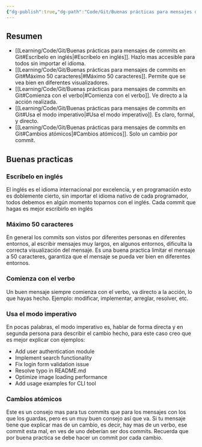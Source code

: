 ```yaml
---
{"dg-publish":true,"dg-path":"Code/Git/Buenas prácticas para mensajes de commits en Git.md","permalink":"/code/git/buenas-practicas-para-mensajes-de-commits-en-git/"}
---
```


## Resumen
- [[Learning/Code/Git/Buenas prácticas para mensajes de commits en Git#Escríbelo en inglés\|#Escríbelo en inglés]]. Hazlo mas accesible para todos sin importar el idioma.
- [[Learning/Code/Git/Buenas prácticas para mensajes de commits en Git#Máximo 50 caracteres\|#Máximo 50 caracteres]]. Permite que se vea bien en diferentes visualizadores.
- [[Learning/Code/Git/Buenas prácticas para mensajes de commits en Git#Comienza con el verbo\|#Comienza con el verbo]]. Ve directo a la acción realizada.
- [[Learning/Code/Git/Buenas prácticas para mensajes de commits en Git#Usa el modo imperativo\|#Usa el modo imperativo]]. Es claro, formal, y directo.
- [[Learning/Code/Git/Buenas prácticas para mensajes de commits en Git#Cambios atómicos\|#Cambios atómicos]]. Solo un cambio por commit.

## Buenas practicas
### Escríbelo en inglés
El inglés es el idioma internacional por excelencia, y en programación esto es doblemente cierto, sin importar el idioma nativo de cada programador, todos debemos en algún momento toparnos con el inglés. Cada commit que hagas es mejor escribirlo en inglés

### Máximo 50 caracteres
En general los commits son vistos por diferentes personas en diferentes entornos, al escribir mensajes muy largos, en algunos entornos, dificulta la correcta visualización del mensaje. Es una buena practica limitar el mensaje a 50 caracteres, garantiza que el mensaje se pueda ver bien en diferentes entornos.

### Comienza con el verbo
Un buen mensaje siempre comienza con el verbo, va directo a la acción, lo que hayas hecho. Ejemplo: modificar, implementar, arreglar, resolver, etc.

### Usa el modo imperativo
En pocas palabras, el modo imperativo es, hablar de forma directa y en segunda persona para describir el cambio hecho, para este caso creo que es mejor explicar con ejemplos:
- Add user authentication module
- Implement search functionality
- Fix login form validation issue
- Resolve typo in README.md
- Optimize image loading performance
- Add usage examples for CLI tool

### Cambios atómicos
Este es un consejo mas para tus commits que para los mensajes con los que los guardas, pero es un muy buen consejo así que va. Si tu mensaje tiene que explicar mas de un cambio, es decir, hay mas de un verbo, ese commit esta mal, en ves de uno deberían ser dos commits. Recuerda que por buena practica se debe hacer un commit por cada cambio.

